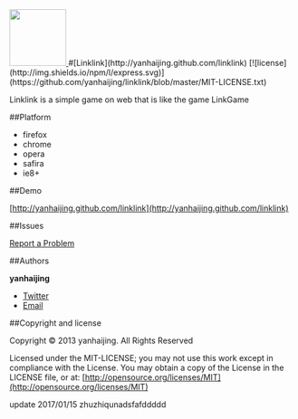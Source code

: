 <a href="http://yanhaijing.github.com/linklink">
  <img src="./images/link.gif" width="100px">
</a>
#[Linklink](http://yanhaijing.github.com/linklink) [![license](http://img.shields.io/npm/l/express.svg)](https://github.com/yanhaijing/linklink/blob/master/MIT-LICENSE.txt)

Linklink is a simple game on web that is like the game LinkGame

##Platform

* firefox
* chrome
* opera
* safira
* ie8+ 

##Demo

[http://yanhaijing.github.com/linklink](http://yanhaijing.github.com/linklink)

##Issues

[Report a Problem](https://github.com/yanhaijing/linklink/issues)

##Authors

**yanhaijing**

- [Twitter](http://t.qq.com/yanhaijing1234 "yanhaijing's Twitter")
- [Email](http://yanhaijing1234@gmail.com "yanhaijing's Email")

##Copyright and license

Copyright © 2013 yanhaijing. All Rights Reserved

Licensed under the MIT-LICENSE;
you may not use this work except in compliance with the License.
You may obtain a copy of the License in the LICENSE file, or at:
	[http://opensource.org/licenses/MIT](http://opensource.org/licenses/MIT)

update 2017/01/15 zhuzhiqunadsfafddddd